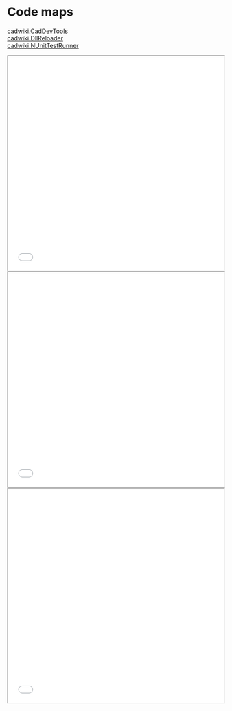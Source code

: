 ﻿# Code maps
[cadwiki.CadDevTools](https://github.com/cadwiki/cadwiki-nuget/blob/main/cadwiki-nuget/docs/cadwiki.CadDevTools.pdf)  
[cadwiki.DllReloader](https://github.com/cadwiki/cadwiki-nuget/blob/main/cadwiki-nuget/docs/cadwiki.DllReloader.pdf)  
[cadwiki.NUnitTestRunner](https://github.com/cadwiki/cadwiki-nuget/blob/main/cadwiki-nuget/docs/cadwiki.NUnitTestRunner.pdf)  
<iframe style="position: relative; height: 500px; width: 100%" src="/docs/cadwiki.CadDevTools.pdf">  
</iframe>  

<iframe style="height: 500px; width: 100%" src="/docs/cadwiki.DllReloader.pdf">  
</iframe>  

<iframe style="position: relative; height: 500px; width: 100%" src="/docs/cadwiki.NUnitTestRunner.pdf">  
</iframe>  